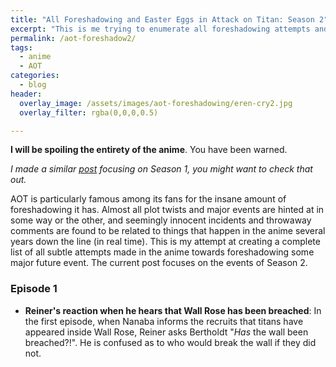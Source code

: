 ```yaml
---
title: "All Foreshadowing and Easter Eggs in Attack on Titan: Season 2"
excerpt: "This is me trying to enumerate all foreshadowing attempts and hidden easter eggs in the modern day masterpiece Attack on Titan (Shingeki no Kyojin)."
permalink: /aot-foreshadow2/
tags:
  - anime
  - AOT
categories:
  - blog
header:
  overlay_image: /assets/images/aot-foreshadowing/eren-cry2.jpg
  overlay_filter: rgba(0,0,0,0.5)

---
```


**I will be spoiling the entirety of the anime**. You have been warned.

*I made a similar [post](/aot-foreshadow2/) focusing on Season 1, you might want to check that out.*

AOT is particularly famous among its fans for the insane amount of foreshadowing it has.
Almost all plot twists and major events are hinted at in some way or the other, and seemingly innocent incidents and throwaway comments are found to be related to things that happen in the anime several years down the line (in real time). 
This is my attempt at creating a complete list of all subtle attempts made in the anime towards foreshadowing some major future event. 
The current post focuses on the events of Season 2.

### Episode 1

- **Reiner's reaction when he hears that Wall Rose has been breached**: In the first episode, when Nanaba informs the recruits that titans have appeared inside Wall Rose, Reiner asks Bertholdt "*Has* the wall been breached?!". He is confused as to who would break the wall if they did not.

